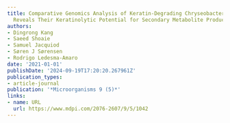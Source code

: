 ```yaml
---
title: Comparative Genomics Analysis of Keratin-Degrading Chryseobacterium Species
  Reveals Their Keratinolytic Potential for Secondary Metabolite Production
authors:
- Dingrong Kang
- Saeed Shoaie
- Samuel Jacquiod
- Søren J Sørensen
- Rodrigo Ledesma-Amaro
date: '2021-01-01'
publishDate: '2024-09-19T17:20:20.267961Z'
publication_types:
- article-journal
publication: '*Microorganisms 9 (5)*'
links:
- name: URL
  url: https://www.mdpi.com/2076-2607/9/5/1042
---
```

